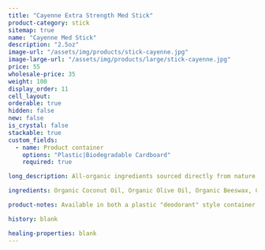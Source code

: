 ```yaml
---
title: "Cayenne Extra Strength Med Stick"
product-category: stick
sitemap: true
name: "Cayenne Med Stick"
description: "2.5oz"
image-url: "/assets/img/products/stick-cayenne.jpg"
image-large-url: "/assets/img/products/large/stick-cayenne.jpg"
price: 55
wholesale-price: 35
weight: 100
display_order: 11
cell_layout:
orderable: true
hidden: false
new: false
is_crystal: false
stackable: true
custom_fields:
  - name: Product container
    options: "Plastic|Biodegradable Cardboard"
    required: true

long_description: All-organic ingredients sourced directly from nature to ease aches, pains, burns, and scars. Coconut oil and olive oil work by nourishing the skin while the anti-inflammatory properties of beeswax, shea butter, lavender and eucalyptus essential oils relieve the muscles.

ingredients: Organic Coconut Oil, Organic Olive Oil, Organic Beeswax, Cayenne Pepper, Unrefined Pure Cocoa Butter, Unrefined Pure Shea Butter, Organic Sunflower Lecithin, Tapioca Starch, Essential Oils.

product-notes: Available in both a plastic "deodorant" style container, as well as our new eco-friendly, 100% biodegradable cardboard container. Life Flower products are made in small batches with all-natural and boutique ingredients. Most orders are processed within 3 days of being placed.

history: blank

healing-properties: blank
---
```

